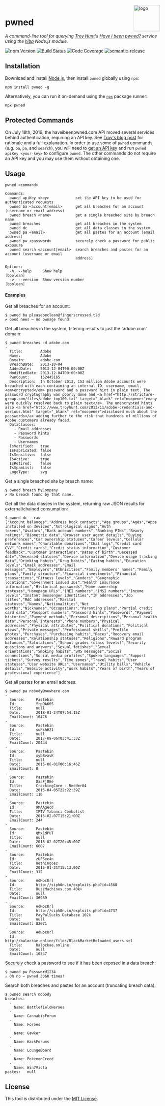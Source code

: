 <a href="https://wkovacs64.github.io/pwned">
  <img
    alt="logo"
    title="logo"
    src="https://wkovacs64.github.io/pwned/logo.png"
    align="right"
    width="85"
  />
</a>

# pwned

_A command-line tool for querying [Troy Hunt][troy]'s [Have I been
pwned?][haveibeenpwned] service using the [hibp][hibp] Node.js module._

[![npm Version][npm-image]][npm-url] [![Build Status][ci-image]][ci-url]
[![Code Coverage][coverage-image]][coverage-url]
[![semantic-release][semantic-release-image]][semantic-release-url]

## Installation

Download and install [Node.js][nodejs], then install `pwned` globally using
`npm`:

```shell
npm install pwned -g
```

Alternatively, you can run it on-demand using the [`npx`][npx] package runner:

```shell
npx pwned
```

## Protected Commands

On July 18th, 2019, the haveibeenpwned.com API moved several services behind
authentication, requiring an API key. See [Troy's blog post][api-key-blog-post]
for rationale and a full explanation. In order to use some of `pwned` commands
(e.g. `ba`, `pa`, and `search`), you will need to [get an API key][get-api-key]
and run `pwned apiKey <your-key>` to configure `pwned`. The other commands do
not require an API key and you may use them without obtaining one.

## Usage

```
pwned <command>

Commands:
  pwned apiKey <key>            set the API key to be used for authenticated requests
  pwned ba <account|email>      get all breaches for an account (username or email address)
  pwned breach <name>           get a single breached site by breach name
  pwned breaches                get all breaches in the system
  pwned dc                      get all data classes in the system
  pwned pa <email>              get all pastes for an account (email address)
  pwned pw <password>           securely check a password for public exposure
  pwned search <account|email>  search breaches and pastes for an account (username or email
                                address)

Options:
  -h, --help     Show help                                                                 [boolean]
  -v, --version  Show version number                                                       [boolean]
```

#### Examples

Get all breaches for an account:

```
$ pwned ba pleasebeclean@fingerscrossed.tld
✔ Good news — no pwnage found!
```

Get all breaches in the system, filtering results to just the 'adobe.com'
domain:

```
$ pwned breaches -d adobe.com
-
  Title:        Adobe
  Name:         Adobe
  Domain:       adobe.com
  BreachDate:   2013-10-04
  AddedDate:    2013-12-04T00:00:00Z
  ModifiedDate: 2013-12-04T00:00:00Z
  PwnCount:     152445165
  Description:  In October 2013, 153 million Adobe accounts were breached with each containing an internal ID, username, email, <em>encrypted</em> password and a password hint in plain text. The password cryptography was poorly done and <a href="http://stricture-group.com/files/adobe-top100.txt" target="_blank" rel="noopener">many were quickly resolved back to plain text</a>. The unencrypted hints also <a href="http://www.troyhunt.com/2013/11/adobe-credentials-and-serious.html" target="_blank" rel="noopener">disclosed much about the passwords</a> adding further to the risk that hundreds of millions of Adobe customers already faced.
  DataClasses:
    - Email addresses
    - Password hints
    - Passwords
    - Usernames
  IsVerified:   true
  IsFabricated: false
  IsSensitive:  false
  IsActive:     true
  IsRetired:    false
  IsSpamList:   false
  LogoType:     svg
```

Get a single breached site by breach name:

```
$ pwned breach MyCompany
✔ No breach found by that name.
```

Get all the data classes in the system, returning raw JSON results for
external/chained consumption:

```
$ pwned dc --raw
["Account balances","Address book contacts","Age groups","Ages","Apps installed on devices","Astrological signs","Auth tokens","Avatars","Bank account numbers","Banking PINs","Beauty ratings","Biometric data","Browser user agent details","Buying preferences","Car ownership statuses","Career levels","Cellular network names","Charitable donations","Chat logs","Credit card CVV","Credit cards","Credit status information","Customer feedback","Customer interactions","Dates of birth","Deceased date","Deceased statuses","Device information","Device usage tracking data","Drinking habits","Drug habits","Eating habits","Education levels","Email addresses","Email messages","Employers","Ethnicities","Family members' names","Family plans","Family structure","Financial investments","Financial transactions","Fitness levels","Genders","Geographic locations","Government issued IDs","Health insurance information","Historical passwords","Home ownership statuses","Homepage URLs","IMEI numbers","IMSI numbers","Income levels","Instant messenger identities","IP addresses","Job titles","MAC addresses","Marital statuses","Names","Nationalities","Net worths","Nicknames","Occupations","Parenting plans","Partial credit card data","Passport numbers","Password hints","Passwords","Payment histories","Payment methods","Personal descriptions","Personal health data","Personal interests","Phone numbers","Physical addresses","Physical attributes","Political donations","Political views","Private messages","Professional skills","Profile photos","Purchases","Purchasing habits","Races","Recovery email addresses","Relationship statuses","Religions","Reward program balances","Salutations","School grades (class levels)","Security questions and answers","Sexual fetishes","Sexual orientations","Smoking habits","SMS messages","Social connections","Social media profiles","Spoken languages","Support tickets","Survey results","Time zones","Travel habits","User statuses","User website URLs","Usernames","Utility bills","Vehicle details","Website activity","Work habits","Years of birth","Years of professional experience"]
```

Get all pastes for an email address:

```
$ pwned pa nobody@nowhere.com
-
  Source:     Pastebin
  Id:         YrpQA60S
  Title:      null
  Date:       2018-01-24T07:54:15Z
  EmailCount: 16476
-
  Source:     Pastebin
  Id:         suPshHZ1
  Title:      null
  Date:       2017-09-06T03:41:33Z
  EmailCount: 20444
-
  Source:     Pastebin
  Id:         xyb8vavK
  Title:      null
  Date:       2015-06-01T00:16:46Z
  EmailCount: 8
-
  Source:     Pastebin
  Id:         DaaFj8Be
  Title:      CrackingCore - Redder04
  Date:       2015-04-05T22:22:39Z
  EmailCount: 116
-
  Source:     Pastebin
  Id:         9MAAgecd
  Title:      IPTV Yabancı Combolist
  Date:       2015-02-07T15:21:00Z
  EmailCount: 244
-
  Source:     Pastebin
  Id:         QMx1dPUT
  Title:      null
  Date:       2015-02-02T20:45:00Z
  EmailCount: 6607
-
  Source:     Pastebin
  Id:         zUFSee4n
  Title:      nethingoez
  Date:       2015-01-21T15:13:00Z
  EmailCount: 312
-
  Source:     AdHocUrl
  Id:         http://siph0n.in/exploits.php?id=4560
  Title:      BuzzMachines.com 40k+
  Date:       null
  EmailCount: 36959
-
  Source:     AdHocUrl
  Id:         http://siph0n.in/exploits.php?id=4737
  Title:      PayPalSucks Database 102k
  Date:       null
  EmailCount: 82071
-
  Source:     AdHocUrl
  Id:         http://balockae.online/files/BlackMarketReloaded_users.sql
  Title:      balockae.online
  Date:       null
  EmailCount: 10547
```

[Securely][search-by-range] check a password to see if it has been exposed in a
data breach:

```
$ pwned pw Password1234
⚠ Oh no — pwned 3360 times!
```

Search both breaches and pastes for an account (truncating breach data):

```
$ pwned search nobody
breaches:
  -
    Name: BattlefieldHeroes
  -
    Name: CannabisForum
  -
    Name: Forbes
  -
    Name: Gawker
  -
    Name: HackForums
  -
    Name: LoungeBoard
  -
    Name: PokemonCreed
  -
    Name: Win7Vista
pastes:   null
```

## License

This tool is distributed under the [MIT License](LICENSE.txt).

[npm-image]: https://img.shields.io/npm/v/pwned.svg?style=flat-square
[npm-url]: https://www.npmjs.com/package/pwned
[ci-image]:
  https://img.shields.io/circleci/project/github/wKovacs64/pwned/master.svg?style=flat-square
[ci-url]: https://circleci.com/gh/wKovacs64/pwned
[coverage-image]:
  https://img.shields.io/codecov/c/github/wKovacs64/pwned/master.svg?style=flat-square
[coverage-url]: https://codecov.io/gh/wKovacs64/pwned/branch/master
[semantic-release-image]:
  https://img.shields.io/badge/%20%20%F0%9F%93%A6%F0%9F%9A%80-semantic--release-e10079.svg?style=flat-square
[semantic-release-url]: https://github.com/semantic-release/semantic-release
[troy]: https://www.troyhunt.com
[haveibeenpwned]: https://haveibeenpwned.com
[hibp]: https://github.com/wKovacs64/hibp
[nodejs]: https://nodejs.org/en/download/
[npx]:
  https://medium.com/@maybekatz/introducing-npx-an-npm-package-runner-55f7d4bd282b
[search-by-range]:
  https://haveibeenpwned.com/API/v2#SearchingPwnedPasswordsByRange
[api-key-blog-post]:
  https://www.troyhunt.com/authentication-and-the-have-i-been-pwned-api/
[get-api-key]: https://haveibeenpwned.com/API/Key
